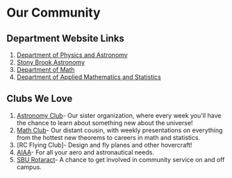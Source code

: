 # Our Community

## Department Website Links

1. [Department of Physics and Astronomy](http://www.physics.sunysb.edu/Physics/)
2. [Stony Brook Astronomy](http://www.astro.sunysb.edu/)
3. [Department of Math](http://www.math.stonybrook.edu/)
4. [Department of Applied Mathematics and Statistics](https://www.stonybrook.edu/commcms/ams/)

## Clubs We Love

1. [Astronomy Club](bit.ly/sbuastroclub)- Our sister organization, where every week you'll have the chance to learn about something new about the universe!
2. [Math Club](https://you.stonybrook.edu/mathclub/)- Our distant cousin, with weekly presentations on everything from the hottest new theorems to careers in math and statistics.
3. [RC Flying Club]- Design and fly planes and other hovercraft!
4. [AIAA](https://stonybrook.campuslabs.com/engage/organization/aiaa-sbu)- For all your aero and astronautical needs.
5. [SBU Rotaract](http://www.sburotaract.org/)- A chance to get involved in community service on and off campus.
